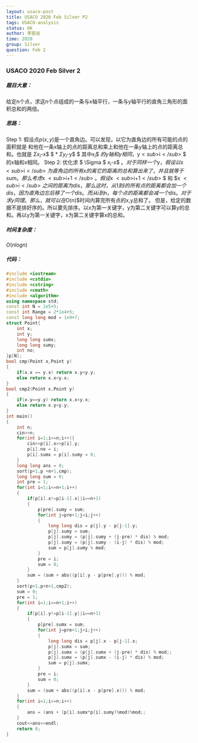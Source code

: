 ```yaml
---
layout: usaco-post
title: USACO 2020 Feb Silver P2
tags: USACO-analysis
status: OK
author: 李若谷
time: 2020
group: Silver
question: Feb 2
---
```




### USACO 2020 Feb Silver 2

##### 题目大意：
给定n个点，求这n个点组成的一条与x轴平行，一条与y轴平行的直角三角形的面积总和的两倍。
##### 思路：
Step 1: 假设点$p(x,y)$是一个直角边。可以发现，以它为直角边的所有可能的点的面积就是 和他在一条x轴上的点的距离总和乘上和他在一条y轴上的点的距离总和。也就是 $\Sigma$$x$<sub>$i$</sub>-x$ $ $*$ $\Sigma$$y$<sub>$i$</sub>-y$ $ 其中$x$<sub>$i$</sub>$ $的y轴和y相同，$y$<sub>$i$</sub>$ $ 的x轴和x相同。
Step 2: 
优化求 $ \Sigma $  $x$<sub>i</sub>-x$ $。
对于同样一个$y$，假设以$x $<sub>$i$</sub>$ $为直角边的所有x的离它的距离的总和算出来了，并且就等于sum。那么考虑$x $<sub>$i+1$</sub>$ $。假设$x $<sub>$i+1$</sub>$ $ 和 $x $<sub>$i$</sub>$ $之间的距离为dis，那么这时，从1到i的所有点的距离都会加一个dis，因为直角边忘后移了一个dis。而从i到n，每个点的距离都会减一个dis。对于求y同理。
那么，就可以在$O(n)$时间内算完所有点的x,y总和了。
但是，给定的数据不是排好序的。所以要先排序。以x为第一关键字，y为第二关键字可以算y的总和。再以y为第一关键字，x为第二关键字算x的总和。

##### 时间复杂度：
$O(nlogn)$

##### 代码：

```cpp
#include <iostream>
#include <cstdio>
#include <cstring>
#include <cmath>
#include <algorithm>
using namespace std;
const int N = 1e5+5;
const int Range = 2*1e4+5;
const long long mod = 1e9+7;
struct Point{
	int x;
	int y;
	long long sumx;
	long long sumy;
	int no;
}p[N];
bool cmp(Point x,Point y)
{
	if(x.x == y.x) return x.y<y.y;
	else return x.x<y.x;
}
bool cmp2(Point x,Point y)
{
	if(x.y==y.y) return x.x<y.x;
	else return x.y<y.y;
}
int main()
{
	int n;
	cin>>n;
	for(int i=1;i<=n;i++){
		cin>>p[i].x>>p[i].y;
		p[i].no = i;
		p[i].sumx = p[i].sumy = 0;
	}
	long long ans = 0;
	sort(p+1,p +n+1,cmp);
	long long sum = 0;
	int pre = 1;
	for(int i=1;i<=n+1;i++)
	{
		if(p[i].x!=p[i-1].x||i==n+1)
		{
			p[pre].sumy = sum;
			for(int j=pre+1;j<i;j++)
			{
				long long dis = p[j].y - p[j-1].y;
				p[j].sumy = sum;
				p[j].sumy = (p[j].sumy + (j-pre) * dis) % mod;
				p[j].sumy = (p[j].sumy - (i-j) * dis) % mod;
				sum = p[j].sumy % mod;
			}
			pre = i;
			sum = 0;
		}
		sum = (sum + abs((p[i].y - p[pre].y))) % mod;
 	}
	sort(p+1,p+n+1,cmp2);
	sum = 0;
	pre = 1;
	for(int i=1;i<=n+1;i++)
	{
		if(p[i].y!=p[i-1].y||i==n+1)
		{
			p[pre].sumx = sum;
			for(int j=pre+1;j<i;j++)
			{
				long long dis = p[j].x - p[j-1].x;
				p[j].sumx = sum;
				p[j].sumx = (p[j].sumx + (j-pre) * dis) % mod;;
				p[j].sumx = (p[j].sumx - (i-j) * dis) % mod;
				sum = p[j].sumx;
			}
			pre = i;
			sum = 0;
		}
		sum = (sum + abs((p[i].x - p[pre].x))) % mod;
 	}
 	for(int i=1;i<=n;i++)
 	{
 		ans = (ans + (p[i].sumx*p[i].sumy)%mod)%mod;;
 	}
	cout<<ans<<endl;
	return 0;
}
```